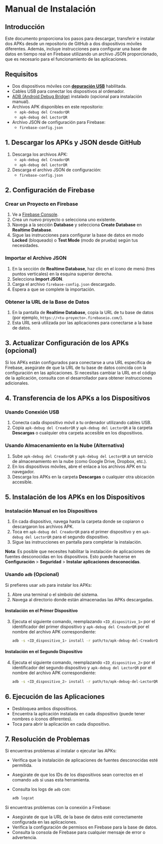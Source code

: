 # Manual de Instalación

## Introducción

Este documento proporciona los pasos para descargar, transferir e instalar dos APKs desde un repositorio de GitHub a dos dispositivos móviles diferentes. Además, incluye instrucciones para configurar una base de datos en tiempo real en Firebase utilizando un archivo JSON proporcionado, que es necesario para el funcionamiento de las aplicaciones.

## Requisitos

- Dos dispositivos móviles con [**depuración USB**](https://developer.android.com/codelabs/basic-android-kotlin-compose-connect-device?hl=es-419#0) habilitada.
- Cables USB para conectar los dispositivos al ordenador.
- [ADB (Android Debug Bridge)](https://developer.android.com/studio/command-line/adb) instalado (opcional para instalación manual).
- Archivos APK disponibles en este repositorio:
  - `apk-debug del CreadorQR`
  - `apk-debug del LectorQR`
- Archivo JSON de configuración para Firebase:
  - `firebase-config.json`

## 1. Descargar los APKs y JSON desde GitHub

1. Descarga los archivos APK:
   - `apk-debug del CreadorQR`
   - `apk-debug del LectorQR`
2. Descarga el archivo JSON de configuración:
   - `firebase-config.json`

## 2. Configuración de Firebase

### Crear un Proyecto en Firebase

1. Ve a [Firebase Console](https://console.firebase.google.com/).
2. Crea un nuevo proyecto o selecciona uno existente.
3. Navega a la sección **Database** y selecciona **Create Database** en **Realtime Database**.
4. Sigue las instrucciones para configurar la base de datos en modo **Locked** (bloqueado) o **Test Mode** (modo de prueba) según tus necesidades.

### Importar el Archivo JSON

1. En la sección de **Realtime Database**, haz clic en el ícono de menú (tres puntos verticales) en la esquina superior derecha.
2. Selecciona **Import JSON**.
3. Carga el archivo `firebase-config.json` descargado.
4. Espera a que se complete la importación.

### Obtener la URL de la Base de Datos

1. En la pantalla de **Realtime Database**, copia la URL de tu base de datos (por ejemplo, `https://<tu-proyecto>.firebaseio.com/`).
2. Esta URL será utilizada por las aplicaciones para conectarse a la base de datos.

## 3. Actualizar Configuración de los APKs (opcional)

Si los APKs están configurados para conectarse a una URL específica de Firebase, asegúrate de que la URL de tu base de datos coincida con la configuración en las aplicaciones. Si necesitas cambiar la URL en el código de la aplicación, consulta con el desarrollador para obtener instrucciones adicionales.

## 4. Transferencia de los APKs a los Dispositivos

### Usando Conexión USB

1. Conecta cada dispositivo móvil a tu ordenador utilizando cables USB.
2. Copia `apk-debug del CreadorQR` y `apk-debug del LectorQR` a la carpeta **Descargas** o cualquier otra carpeta accesible en los dispositivos.

### Usando Almacenamiento en la Nube (Alternativa)

1. Sube `apk-debug del CreadorQR` y `apk-debug del LectorQR` a un servicio de almacenamiento en la nube (como Google Drive, Dropbox, etc.).
2. En los dispositivos móviles, abre el enlace a los archivos APK en tu navegador.
3. Descarga los APKs en la carpeta **Descargas** o cualquier otra ubicación accesible.

## 5. Instalación de los APKs en los Dispositivos

### Instalación Manual en los Dispositivos

1. En cada dispositivo, navega hasta la carpeta donde se copiaron o descargaron los archivos APK.
2. Toca en `apk-debug del CreadorQR` para el primer dispositivo y en `apk-debug del LectorQR` para el segundo dispositivo.
3. Sigue las instrucciones en pantalla para completar la instalación.

**Nota**: Es posible que necesites habilitar la instalación de aplicaciones de fuentes desconocidas en los dispositivos. Esto puede hacerse en **Configuración** > **Seguridad** > **Instalar aplicaciones desconocidas**.

### Usando `adb` (Opcional)

Si prefieres usar `adb` para instalar los APKs:

1. Abre una terminal o el símbolo del sistema.
2. Navega al directorio donde están almacenadas las APKs descargadas.

#### Instalación en el Primer Dispositivo

3. Ejecuta el siguiente comando, reemplazando `<ID_dispositivo_1>` por el identificador del primer dispositivo y `apk-debug del CreadorQR` por el nombre del archivo APK correspondiente:

    ```bash
    adb -s <ID_dispositivo_1> install -r path/to/apk-debug-del-CreadorQR.apk
    ```

#### Instalación en el Segundo Dispositivo

4. Ejecuta el siguiente comando, reemplazando `<ID_dispositivo_2>` por el identificador del segundo dispositivo y `apk-debug del LectorQR` por el nombre del archivo APK correspondiente:

    ```bash
    adb -s <ID_dispositivo_2> install -r path/to/apk-debug-del-LectorQR.apk
    ```

## 6. Ejecución de las Aplicaciones

- Desbloquea ambos dispositivos.
- Encuentra la aplicación instalada en cada dispositivo (puede tener nombres o íconos diferentes).
- Toca para abrir la aplicación en cada dispositivo.

## 7. Resolución de Problemas

Si encuentras problemas al instalar o ejecutar las APKs:

- Verifica que la instalación de aplicaciones de fuentes desconocidas esté permitida.
- Asegúrate de que los IDs de los dispositivos sean correctos en el comando `adb` si usas esta herramienta.
- Consulta los logs de `adb` con:

    ```bash
    adb logcat
    ```

Si encuentras problemas con la conexión a Firebase:

- Asegúrate de que la URL de la base de datos esté correctamente configurada en las aplicaciones.
- Verifica la configuración de permisos en Firebase para la base de datos.
- Consulta la consola de Firebase para cualquier mensaje de error o advertencia.

